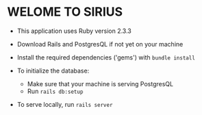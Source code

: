 # WELOME TO SIRIUS

* This application uses Ruby version 2.3.3

* Download Rails and PostgresQL if not yet on your machine

* Install the required dependencies ('gems') with `bundle install`

* To initialize the database:
  * Make sure that your machine is serving PostgresQL
  * Run `rails db:setup`

* To serve locally, run `rails server`
